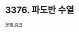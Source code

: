 # 3376. 파도반 수열

[문제 링크](https://swexpertacademy.com/main/talk/solvingClub/problemView.do?solveclubId=AZC_w6Z6yygDFAQW&contestProbId=AWD3Y27q3QIDFAUZ&probBoxId=AZDfvJpqzpQDFAQW&type=PROBLEM&problemBoxTitle=12d_pracitce&problemBoxCnt=4)